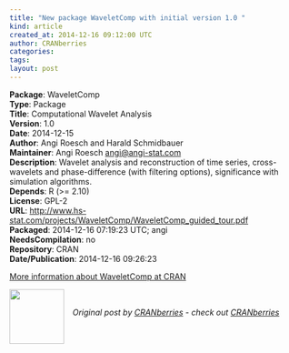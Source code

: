 ```yaml
---
title: "New package WaveletComp with initial version 1.0 "
kind: article
created_at: 2014-12-16 09:12:00 UTC
author: CRANberries
categories: 
tags: 
layout: post
---
```

<strong>Package</strong>: WaveletComp<br>
<strong>Type</strong>: Package<br>
<strong>Title</strong>: Computational Wavelet Analysis<br>
<strong>Version</strong>: 1.0<br>
<strong>Date</strong>: 2014-12-15<br>
<strong>Author</strong>: Angi Roesch and Harald Schmidbauer<br>
<strong>Maintainer</strong>: Angi Roesch <angi@angi-stat.com><br>
<strong>Description</strong>: Wavelet analysis and reconstruction of time series, cross-wavelets and phase-difference (with filtering options), significance with simulation algorithms.<br>
<strong>Depends</strong>: R (>= 2.10)<br>
<strong>License</strong>: GPL-2<br>
<strong>URL</strong>: 
http://www.hs-stat.com/projects/WaveletComp/WaveletComp_guided_tour.pdf<br>
<strong>Packaged</strong>: 2014-12-16 07:19:23 UTC; angi<br>
<strong>NeedsCompilation</strong>: no<br>
<strong>Repository</strong>: CRAN<br>
<strong>Date/Publication</strong>: 2014-12-16 09:26:23<br>

<p>
<a href="http://cran.r-project.org/web/packages/WaveletComp/index.html">More information about WaveletComp at CRAN</a><div class="author">
  <img src="" style="width: 96px; height: 96;">
  <span style="position: absolute; padding: 32px 15px;">
    <i>Original post by <a href="http://twitter.com/">CRANberries</a> - check out <a href="http://dirk.eddelbuettel.com/cranberries">CRANberries   </a></i>
  </span>
</div>
